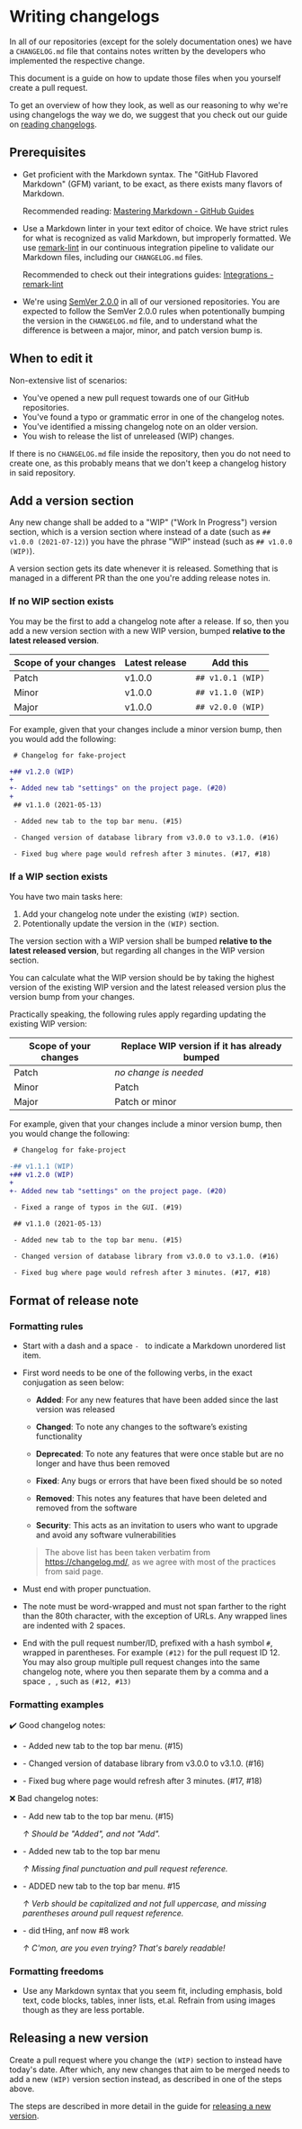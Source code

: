 # Writing changelogs

In all of our repositories (except for the solely documentation ones) we have a
`CHANGELOG.md` file that contains notes written by the developers who
implemented the respective change.

This document is a guide on how to update those files when you yourself create
a pull request.

To get an overview of how they look, as well as our reasoning to why we're
using changelogs the way we do, we suggest that you check out our guide on 
[reading changelogs](development/changelogs/).

## Prerequisites

- Get proficient with the Markdown syntax. The "GitHub Flavored Markdown" (GFM)
  variant, to be exact, as there exists many flavors of Markdown.

  Recommended reading: [Mastering Markdown - GitHub Guides](https://guides.github.com/features/mastering-markdown/)

- Use a Markdown linter in your text editor of choice. We have strict rules for
  what is recognized as valid Markdown, but improperly formatted. We use
  [remark-lint](https://github.com/remarkjs/remark-lint) in our continuous
  integration pipeline to validate our Markdown files, including our
  `CHANGELOG.md` files.

  Recommended to check out their integrations guides: [Integrations - remark-lint](https://github.com/remarkjs/remark-lint#integrations)

- We're using [SemVer 2.0.0](https://semver.org/) in all of our versioned
  repositories. You are expected to follow the SemVer 2.0.0 rules when
  potentionally bumping the version in the `CHANGELOG.md` file, and to
  understand what the difference is between a major, minor, and patch version
  bump is.

## When to edit it

Non-extensive list of scenarios:

- You've opened a new pull request towards one of our GitHub repositories.
- You've found a typo or grammatic error in one of the changelog notes.
- You've identified a missing changelog note on an older version.
- You wish to release the list of unreleased (WIP) changes.

If there is no `CHANGELOG.md` file inside the repository, then you do not need
to create one, as this probably means that we don't keep a changelog history in
said repository.

## Add a version section

Any new change shall be added to a "WIP" ("Work In Progress") version section,
which is a version section where instead of a date
(such as `## v1.0.0 (2021-07-12)`) you have the phrase "WIP" instead
(such as `## v1.0.0 (WIP)`).

A version section gets its date whenever it is released. Something that is
managed in a different PR than the one you're adding release notes in.

### If no WIP section exists

<!-- panels:start -->

<!-- div:left-panel -->

You may be the first to add a changelog note after a release. If so, then you
add a new version section with a new WIP version, bumped **relative to the
latest released version**.

| Scope of your changes | Latest release | Add this          |
| --------------------- | -------------- | ----------------- |
| Patch                 | v1.0.0         | `## v1.0.1 (WIP)` |
| Minor                 | v1.0.0         | `## v1.1.0 (WIP)` |
| Major                 | v1.0.0         | `## v2.0.0 (WIP)` |

<!-- div:right-panel -->

For example, given that your changes include a minor version bump, then you
would add the following:

```diff
 # Changelog for fake-project

+## v1.2.0 (WIP)
+
+- Added new tab "settings" on the project page. (#20)
+
 ## v1.1.0 (2021-05-13)

 - Added new tab to the top bar menu. (#15)

 - Changed version of database library from v3.0.0 to v3.1.0. (#16)

 - Fixed bug where page would refresh after 3 minutes. (#17, #18)
```

<!-- panels:end -->

### If a WIP section exists

<!-- panels:start -->

<!-- div:left-panel -->

You have two main tasks here:

1. Add your changelog note under the existing `(WIP)` section.
2. Potentionally update the version in the `(WIP)` section.

The version section with a WIP version shall be bumped **relative to the
latest released version**, but regarding all changes in the WIP version
section.

You can calculate what the WIP version should be by taking the highest
version of the existing WIP version and the latest released version plus the
version bump from your changes.

Practically speaking, the following rules apply regarding updating the existing
WIP version:

| Scope of your changes | Replace WIP version if it has already bumped |
| --------------------- | -------------------------------------------- |
| Patch                 | *no change is needed*                        |
| Minor                 | Patch                                        |
| Major                 | Patch or minor                               |

<!-- div:right-panel -->

For example, given that your changes include a minor version bump, then you
would change the following:

```diff
 # Changelog for fake-project

-## v1.1.1 (WIP)
+## v1.2.0 (WIP)
+
+- Added new tab "settings" on the project page. (#20)

 - Fixed a range of typos in the GUI. (#19)

 ## v1.1.0 (2021-05-13)

 - Added new tab to the top bar menu. (#15)

 - Changed version of database library from v3.0.0 to v3.1.0. (#16)

 - Fixed bug where page would refresh after 3 minutes. (#17, #18)
```

<!-- panels:end -->

## Format of release note

<!-- panels:start -->

<!-- div:left-panel -->

### Formatting rules

- Start with a dash and a space `- ` to indicate a Markdown unordered list
  item.

- First word needs to be one of the following verbs, in the exact conjugation
  as seen below:

  - **Added**: For any new features that have been added since the last version
    was released

  - **Changed**: To note any changes to the software’s existing functionality

  - **Deprecated**: To note any features that were once stable but are no longer
    and have thus been removed

  - **Fixed**: Any bugs or errors that have been fixed should be so noted

  - **Removed**: This notes any features that have been deleted and removed from
    the software

  - **Security**: This acts as an invitation to users who want to upgrade and
    avoid any software vulnerabilities

  > The above list has been taken verbatim from <https://changelog.md/>, as we
  > agree with most of the practices from said page.

- Must end with proper punctuation.

- The note must be word-wrapped and must not span farther to the right than
  the 80th character, with the exception of URLs. Any wrapped lines are
  indented with 2 spaces.

- End with the pull request number/ID, prefixed with a hash symbol `#`, wrapped
  in parentheses. For example `(#12)` for the pull request ID 12. You may also
  group multiple pull request changes into the same changelog note, where you
  then separate them by a comma and a space `, `, such as `(#12, #13)`

<!-- div:right-panel -->

### Formatting examples

:heavy_check_mark: Good changelog notes:

- \- Added new tab to the top bar menu. (#15)

- \- Changed version of database library from v3.0.0 to v3.1.0. (#16)

- \- Fixed bug where page would refresh after 3 minutes. (#17, #18)

:x: Bad changelog notes:

- \- Add new tab to the top bar menu. (#15)

  *&uarr; Should be "Added", and not "Add".*

- \- Added new tab to the top bar menu

  *&uarr; Missing final punctuation and pull request reference.*

- \- ADDED new tab to the top bar menu. #15

  *&uarr; Verb should be capitalized and not full uppercase, and missing
  parentheses around pull request reference.*

- \- did tHing, anf now #8 work

  *&uarr; C'mon, are you even trying? That's barely readable!*

<!-- panels:end -->

### Formatting freedoms

- Use any Markdown syntax that you seem fit, including emphasis, bold text,
  code blocks, tables, inner lists, et.al. Refrain from using images
  though as they are less portable.

## Releasing a new version

Create a pull request where you change the `(WIP)` section to instead have
today's date. After which, any new changes that aim to be merged needs to add
a new `(WIP)` version section instead, as described in one of the steps above.

The steps are described in more detail in the guide for
[releasing a new version](development/releasing-a-new-version.md).
